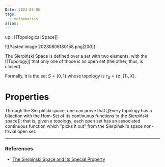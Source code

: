 ```yaml
---
Date: 2023-08-06
tags:
  - mathematics
alias: 
---
```

up:: [[Topological Space]]

![[Pasted image 20230806180158.png|200]]

The Sierpiński Space is defined over a set with two elements, with the [[Topology]] that only one of those is an open set (the other, thus, is closed). 

Formally, it is the set $S = \{0, 1\}$ whose topology is $\tau_S = \{\emptyset, \{1\}, X\}$.
# Properties
Through the Sierpiński space, one can prove that [[Every topology has a bijection with the Hom-Set of its continuous functions to the Sierpiński space]]: that is, given a topology, each open set has an associated continuous function which "picks it out" from the Sierpiński's space non-trivial open set.

---
### References
- [The Sierpinski Space and Its Special Property](https://www.math3ma.com/blog/the-sierpinski-space-and-its-special-property)